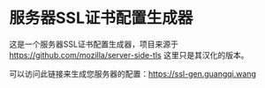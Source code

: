 服务器SSL证书配置生成器
===============

这是一个服务器SSL证书配置生成器，项目来源于 https://github.com/mozilla/server-side-tls 这里只是其汉化的版本。

可以访问此链接来生成您服务器的配置：https://ssl-gen.guangqi.wang

